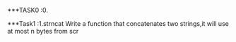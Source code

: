 ***TASK0 :0.

***Task1 :1.strncat
   Write a function that concatenates two strings,it will use at most n bytes from scr

